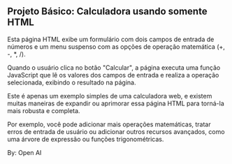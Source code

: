 ## Projeto Básico: Calculadora usando somente HTML

Esta página HTML exibe um formulário com dois campos de entrada de números e um menu suspenso com as opções de operação matemática (+, -, *, /). 

Quando o usuário clica no botão "Calcular", a página executa uma função JavaScript que lê os valores dos campos de entrada e realiza a operação selecionada, exibindo o resultado na página.

Este é apenas um exemplo simples de uma calculadora web, e existem muitas maneiras de expandir ou aprimorar essa página HTML para torná-la mais robusta e completa. 

Por exemplo, você pode adicionar mais operações matemáticas, tratar erros de entrada de usuário ou adicionar outros recursos avançados, como uma árvore de expressão ou funções trigonométricas.

By: Open AI